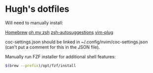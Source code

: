 # Hugh's dotfiles

Will need to manually install:

[Homebrew](https://brew.sh/)
[oh my zsh](https://ohmyz.sh/)
[zsh-autosuggestions](https://github.com/zsh-users/zsh-autosuggestions)
[vim-plug](https://github.com/junegunn/vim-plug)

coc-settings.json should be linked in ~/.config/nvim/coc-settings.json (can't
put a comment for this in the JSON file).

Manually run FZF installer for additional shell features:

```zsh
$(brew --prefix)/opt/fzf/install
```
